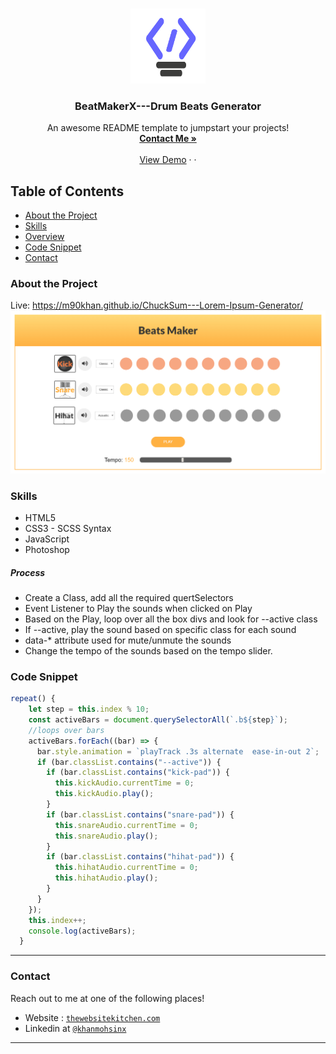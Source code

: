 <br />
<p align="center">
  <a href="https://www.thewebsitekitchen.com">
    <img src="img/favicon.png" alt="Logo" width="120" height="120">
  </a>

  <h3 align="center">BeatMakerX---Drum Beats Generator</h3>

  <p align="center">
    An awesome README template to jumpstart your projects!
    <br />
    <a href="emailto:m90khan@gmail.com"><strong>Contact Me »</strong></a>
    <br />
    <br />
    <a href="https://m90khan.github.io/Drum-Beats-Maker-WebApp/.">View Demo</a>
    ·
     ·
   </p>
</p>

## Table of Contents

- [About the Project](#about-the-project)
- [Skills](#skills)
- [Overview](#getting-started)
- [Code Snippet](#code)
- [Contact](#Contact)

### About the Project

Live: https://m90khan.github.io/ChuckSum---Lorem-Ipsum-Generator/
<img src="./img/overview.jpg">

### Skills

- HTML5
- CSS3 - SCSS Syntax
- JavaScript
- Photoshop

##### Process

- Create a Class, add all the required quertSelectors
- Event Listener to Play the sounds when clicked on Play
- Based on the Play, loop over all the box divs and look for --active class
- If --active, play the sound based on specific class for each sound
- data-\* attribute used for mute/unmute the sounds
- Change the tempo of the sounds based on the tempo slider.

### Code Snippet

```javascript
repeat() {
    let step = this.index % 10;
    const activeBars = document.querySelectorAll(`.b${step}`);
    //loops over bars
    activeBars.forEach((bar) => {
      bar.style.animation = `playTrack .3s alternate  ease-in-out 2`;
      if (bar.classList.contains("--active")) {
        if (bar.classList.contains("kick-pad")) {
          this.kickAudio.currentTime = 0;
          this.kickAudio.play();
        }
        if (bar.classList.contains("snare-pad")) {
          this.snareAudio.currentTime = 0;
          this.snareAudio.play();
        }
        if (bar.classList.contains("hihat-pad")) {
          this.hihatAudio.currentTime = 0;
          this.hihatAudio.play();
        }
      }
    });
    this.index++;
    console.log(activeBars);
  }
```

---

### Contact

Reach out to me at one of the following places!

- Website : <a href="https://thewebsitekitchen.com" target="_blank">`thewebsitekitchen.com`</a>
- Linkedin at <a href="https://de.linkedin.com/in/khanmohsinx" target="_blank">`@khanmohsinx`</a>

---
